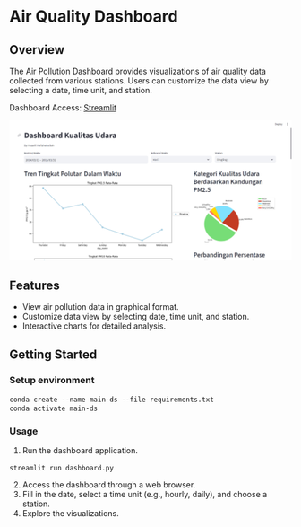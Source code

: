 # Air Quality Dashboard
## Overview
The Air Pollution Dashboard provides visualizations of air quality data collected from various stations.
Users can customize the data view by selecting a date, time unit, and station.


Dashboard Access: [Streamlit](https://air-quality.streamlit.app/)


![Dashboard Preview](dashview.jpg)

## Features
- View air pollution data in graphical format.
- Customize data view by selecting date, time unit, and station.
- Interactive charts for detailed analysis.

## Getting Started
### Setup environment
```
conda create --name main-ds --file requirements.txt
conda activate main-ds
```
### Usage

1. Run the dashboard application.
```
streamlit run dashboard.py
```
2. Access the dashboard through a web browser.
3. Fill in the date, select a time unit (e.g., hourly, daily), and choose a station.
4. Explore the visualizations.